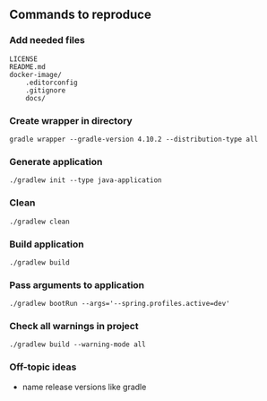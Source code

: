 ## Commands to reproduce

### Add needed files
```text
LICENSE
README.md
docker-image/
    .editorconfig
    .gitignore
    docs/
```

### Create wrapper in directory
```shell
gradle wrapper --gradle-version 4.10.2 --distribution-type all
```

### Generate application
```shell
./gradlew init --type java-application
```

### Clean
```shell
./gradlew clean
```

### Build application
```shell
./gradlew build
```

### Pass arguments to application
```shell
./gradlew bootRun --args='--spring.profiles.active=dev'
```

### Check all warnings in project
```shell
./gradlew build --warning-mode all
```

### Off-topic ideas
- name release versions like gradle
